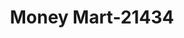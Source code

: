 ---
f_zip-code: 31768
f_state-code: GA
title: Money Mart-21434
f_phone: 229-890-2965
f_city-only: Moultrie
f_address: 914 1St Ave Se Moultrie
f_location-unique-id: '21434'
slug: money-mart-21434
updated-on: '2024-05-30T13:46:58.046Z'
created-on: '2024-05-30T13:36:59.803Z'
published-on: '2024-05-30T13:54:32.469Z'
f_city-state: cms/city/moultrie-ga.md
f_company: cms/company/money-mart.md
f_state: cms/state/georgia.md
layout: '[payday-loan].html'
tags: payday-loan
---
